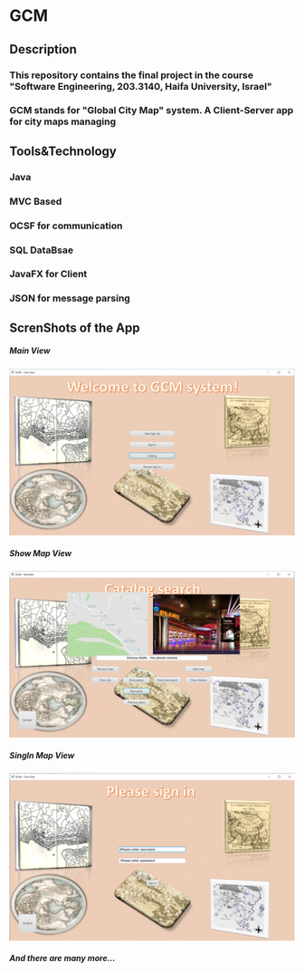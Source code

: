 # GCM

## Description
### This repository contains the final project in the course "Software Engineering, 203.3140, Haifa University, Israel"
### GCM stands for "Global City Map" system. A Client-Server app for city maps managing

## Tools&Technology
### Java
### MVC Based
### OCSF for communication
### SQL DataBsae
### JavaFX for Client
### JSON for message parsing

## ScrenShots of the App
##### Main View<br/>
![alt text](Other/MainView.PNG "Title")
##### Show Map View<br/>
![alt text](Other/ShowMapView.PNG "Title")
##### SingIn Map View<br/>
![alt text](Other/SingInView.PNG "Title")
##### And there are many more...
